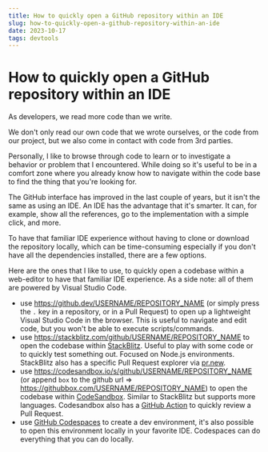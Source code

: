 ```yaml
---
title: How to quickly open a GitHub repository within an IDE
slug: how-to-quickly-open-a-github-repository-within-an-ide
date: 2023-10-17
tags: devtools
---
```


# How to quickly open a GitHub repository within an IDE

As developers, we read more code than we write.

We don't only read our own code that we wrote ourselves, or the code from our project, but we also come in contact with code from 3rd parties.

Personally, I like to browse through code to learn or to investigate a behavior or problem that I encountered.
While doing so it's useful to be in a comfort zone where you already know how to navigate within the code base to find the thing that you're looking for.

The GitHub interface has improved in the last couple of years, but it isn't the same as using an IDE.
An IDE has the advantage that it's smarter.
It can, for example, show all the references, go to the implementation with a simple click, and more.

To have that familiar IDE experience without having to clone or download the repository locally, which can be time-consuming especially if you don't have all the dependencies installed, there are a few options.

Here are the ones that I like to use, to quickly open a codebase within a web-editor to have that familiar IDE experience.
As a side note: all of them are powered by Visual Studio Code.

- use https://github.dev/USERNAME/REPOSITORY_NAME (or simply press the `.` key in a repository, or in a Pull Request) to open up a lightweight Visual Studio Code in the browser. This is useful to navigate and edit code, but you won't be able to execute scripts/commands.
- use https://stackblitz.com/github/USERNAME/REPOSITORY_NAME to open the codebase within [StackBlitz](https://stackblitz.com/). Useful to play with some code or to quickly test something out. Focused on Node.js environments. StackBlitz also has a specific Pull Request explorer via [pr.new](https://developer.stackblitz.com/codeflow/using-pr-new).
- use https://codesandbox.io/s/github/USERNAME/REPOSITORY_NAME (or append `box` to the github url => https://githubbox.com/USERNAME/REPOSITORY_NAME) to open the codebase within [CodeSandbox](https://codesandbox.io/). Similar to StackBlitz but supports more languages. Codesandbox also has a [GitHub Action](https://github.com/apps/codesandbox) to quickly review a Pull Request.
- use [GitHub Codespaces](https://github.com/features/codespaces) to create a dev environment, it's also possible to open this environment locally in your favorite IDE. Codespaces can do everything that you can do locally.
